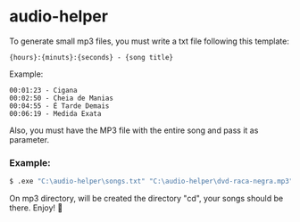 # audio-helper

To generate small mp3 files, you must write a txt file following this template:

```{hours}:{minuts}:{seconds} - {song title}```

Example:
```
00:01:23 - Cigana
00:02:50 - Cheia de Manias
00:04:55 - É Tarde Demais
00:06:19 - Medida Exata
```

Also, you must have the MP3 file with the entire song and pass it as parameter.

### Example:

```sh
$ .exe "C:\audio-helper\songs.txt" "C:\audio-helper\dvd-raca-negra.mp3" 
```

On mp3 directory, will be created the directory "cd", your songs should be there. Enjoy! :musical_note:
